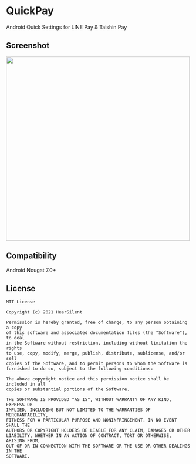 # QuickPay
Android Quick Settings for LINE Pay & Taishin Pay

## Screenshot
<img src="https://github.com/hearsilent/LinePay-QuickSettings/raw/main/screenshots/Screenshot_20250909_021821.png" height="500">

## Compatibility

Android Nougat 7.0+

## License

	MIT License

	Copyright (c) 2021 HearSilent

	Permission is hereby granted, free of charge, to any person obtaining a copy
	of this software and associated documentation files (the "Software"), to deal
	in the Software without restriction, including without limitation the rights
	to use, copy, modify, merge, publish, distribute, sublicense, and/or sell
	copies of the Software, and to permit persons to whom the Software is
	furnished to do so, subject to the following conditions:

	The above copyright notice and this permission notice shall be included in all
	copies or substantial portions of the Software.

	THE SOFTWARE IS PROVIDED "AS IS", WITHOUT WARRANTY OF ANY KIND, EXPRESS OR
	IMPLIED, INCLUDING BUT NOT LIMITED TO THE WARRANTIES OF MERCHANTABILITY,
	FITNESS FOR A PARTICULAR PURPOSE AND NONINFRINGEMENT. IN NO EVENT SHALL THE
	AUTHORS OR COPYRIGHT HOLDERS BE LIABLE FOR ANY CLAIM, DAMAGES OR OTHER
	LIABILITY, WHETHER IN AN ACTION OF CONTRACT, TORT OR OTHERWISE, ARISING FROM,
	OUT OF OR IN CONNECTION WITH THE SOFTWARE OR THE USE OR OTHER DEALINGS IN THE
	SOFTWARE.